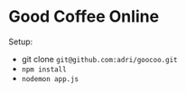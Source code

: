 Good Coffee Online
==================

Setup:

 * git clone `git@github.com:adri/goocoo.git`
 * `npm install`
 * `nodemon app.js`
 
